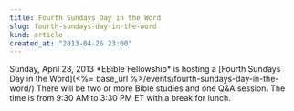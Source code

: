 ```yaml
---
title: Fourth Sundays Day in the Word
slug: fourth-sundays-day-in-the-word
kind: article
created_at: "2013-04-26 23:00"
---
```

<div itemscope itemtype="http://schema.org/Event" markdown="1">
<meta itemprop="name" content="<%= h :title %>">

<span itemprop="description">
Sunday, April 28, 2013 *EBible Fellowship* is hosting a 
[Fourth Sundays Day in the Word](<%= base_url %>/events/fourth-sundays-day-in-the-word/)
There will be two or more Bible studies and one Q&A session.  
The time is from 9:30 AM to 3:30 PM ET with a break for lunch.
</span>

<meta itemprop="startDate" content="2013-03-24T09:30-0400">
<meta itemprop="endDate" content="2013-03-24T15:30-0400">

</div>

